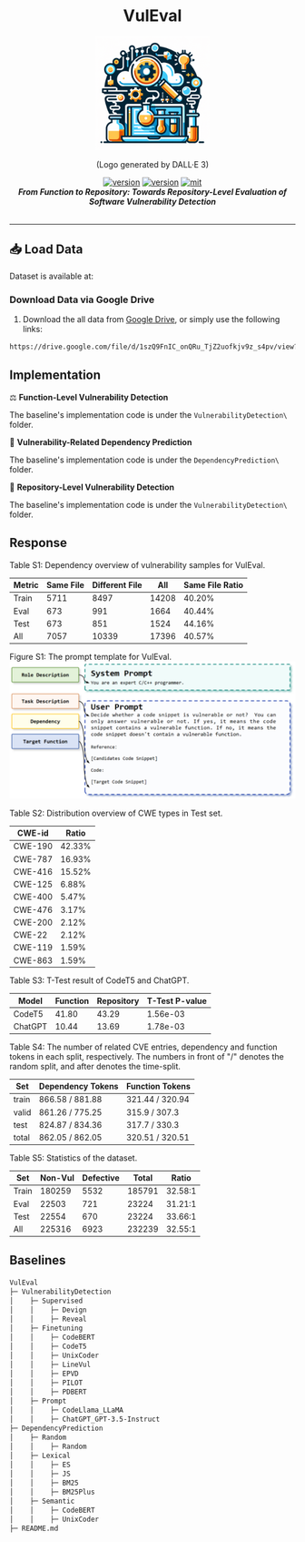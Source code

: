 <div align="center">
    <p>
    <h1>
    VulEval
    </h1>
    <img src="logo.png" alt="Logo" style="width: 200px; height: 200px;">
    </p>
    <p>
    (Logo generated by DALL·E 3)
    </p>
    <a href="https://github.com/ddlBoJack/MT4SSL"><img src="https://img.shields.io/badge/Platform-linux-lightgrey" alt="version"></a>
    <a href="https://github.com/ddlBoJack/MT4SSL"><img src="https://img.shields.io/badge/Python-3.8+-orange" alt="version"></a>
    <a href="https://github.com/ddlBoJack/MT4SSL"><img src="https://img.shields.io/badge/License-MIT-red.svg" alt="mit"></a>
</div>

<div align="center">
  <a>
    <b><em>From Function to Repository: Towards Repository-Level Evaluation of Software Vulnerability Detection</em></b>
  </a>
  <br></br>
  
</div>
<hr>


## 📥 Load Data

Dataset is available at:

### Download Data via Google Drive
1. Download the all data from [Google Drive](https://drive.google.com/file/d/1szQ9FnIC_onQRu_TjZ2uofkjv9z_s4pv/view?usp=drive_link), or simply use the following links:
```bash
https://drive.google.com/file/d/1szQ9FnIC_onQRu_TjZ2uofkjv9z_s4pv/view?usp=drive_link
```

## Implementation
⚖️ **Function-Level Vulnerability Detection**

The baseline's implementation code is under the  ```VulnerabilityDetection\```  folder.

📅 **Vulnerability-Related Dependency Prediction** 

The baseline's implementation code is under the  ```DependencyPrediction\```  folder.

🔔 **Repository-Level Vulnerability Detection** 

The baseline's implementation code is under the  ```VulnerabilityDetection\```  folder.

## Response
<p>
    Table S1:  Dependency overview of vulnerability samples for VulEval.
</p>

| Metric | Same File | Different File | All   | Same File Ratio   |
|--------|-----------|----------------|-------|---------|
| Train  | 5711      | 8497           | 14208 | 40.20%  |
| Eval   | 673       | 991            | 1664  | 40.44%  |
| Test   | 673       | 851            | 1524  | 44.16%  |
| All    | 7057      | 10339          | 17396 | 40.57%  |

<p>
    Figure S1: The prompt template for VulEval.
    <img src="prompt.png" alt="Logo" >
</p>

<p>
    Table S2:  Distribution overview of CWE types in Test set.
</p>

| CWE-id   | Ratio  |
|----------|--------|
| CWE-190  | 42.33% |
| CWE-787  | 16.93% |
| CWE-416  | 15.52% |
| CWE-125  | 6.88%  |
| CWE-400  | 5.47%  |
| CWE-476  | 3.17%  |
| CWE-200  | 2.12%  |
| CWE-22   | 2.12%  |
| CWE-119  | 1.59%  |
| CWE-863  | 1.59%  |


<p>
    Table S3: T-Test result of CodeT5 and ChatGPT.
</p>

| Model   | Function | Repository | T-Test P-value |
|---------|----------|----------|----------------|
| CodeT5  | 41.80    | 43.29| 1.56e-03       |
| ChatGPT | 10.44    | 13.69| 1.78e-03       |


Table S4: The number of related CVE entries, dependency and function tokens in each split, respectively. The numbers in front of "/" denotes the random split, and after denotes the time-split. 

| Set |Dependency Tokens | Function Tokens |
| ---- |  ---------- | -------- |
| train | 866.58 / 881.88 | 321.44 / 320.94 |
| valid | 861.26 / 775.25 | 315.9 / 307.3 |
| test | 824.87 / 834.36 | 317.7 / 330.3 |
| total |  862.05 / 862.05 | 320.51 / 320.51 |

<p>
    Table S5:  Statistics of the dataset. 
</p>

| Set | Non-Vul | Defective | Total  | Ratio  |
|--------|-----------|-----------|--------|--------|
| Train  | 180259    | 5532      | 185791 | 32.58:1 |
| Eval   | 22503     | 721       | 23224  | 31.21:1 |
| Test   | 22554     | 670       | 23224  | 33.66:1 |
| All    | 225316    | 6923      | 232239 | 32.55:1 |


## Baselines
```
VulEval 
├─ VulnerabilityDetection
│    ├─ Supervised
│    │    ├─ Devign
│    │    ├─ Reveal
│    ├─ Finetuning
│    │    ├─ CodeBERT
│    │    ├─ CodeT5
│    │    ├─ UnixCoder
│    │    ├─ LineVul
│    │    ├─ EPVD
│    │    ├─ PILOT
│    │    ├─ PDBERT
│    ├─ Prompt
│    │    ├─ CodeLlama_LLaMA
│    │    ├─ ChatGPT_GPT-3.5-Instruct
├─ DependencyPrediction
│    ├─ Random
│    │    ├─ Random
│    ├─ Lexical
│    │    ├─ ES
│    │    ├─ JS
│    │    ├─ BM25
│    │    ├─ BM25Plus
│    ├─ Semantic
│    │    ├─ CodeBERT
│    │    ├─ UnixCoder
├─ README.md
```





